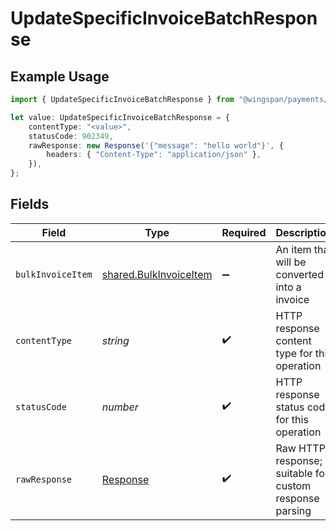 # UpdateSpecificInvoiceBatchResponse

## Example Usage

```typescript
import { UpdateSpecificInvoiceBatchResponse } from "@wingspan/payments/sdk/models/operations";

let value: UpdateSpecificInvoiceBatchResponse = {
    contentType: "<value>",
    statusCode: 902349,
    rawResponse: new Response('{"message": "hello world"}', {
        headers: { "Content-Type": "application/json" },
    }),
};
```

## Fields

| Field                                                                   | Type                                                                    | Required                                                                | Description                                                             |
| ----------------------------------------------------------------------- | ----------------------------------------------------------------------- | ----------------------------------------------------------------------- | ----------------------------------------------------------------------- |
| `bulkInvoiceItem`                                                       | [shared.BulkInvoiceItem](../../../sdk/models/shared/bulkinvoiceitem.md) | :heavy_minus_sign:                                                      | An item that will be converted into a invoice                           |
| `contentType`                                                           | *string*                                                                | :heavy_check_mark:                                                      | HTTP response content type for this operation                           |
| `statusCode`                                                            | *number*                                                                | :heavy_check_mark:                                                      | HTTP response status code for this operation                            |
| `rawResponse`                                                           | [Response](https://developer.mozilla.org/en-US/docs/Web/API/Response)   | :heavy_check_mark:                                                      | Raw HTTP response; suitable for custom response parsing                 |
